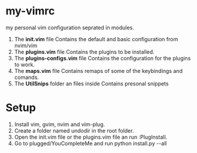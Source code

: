 # my-vimrc
my personal vim configuration seprated in modules.
1. The **init.vim** file
Contains the default and basic configuration from nvim/vim
2. The **plugins.vim** file
Contains the plugins to be installed.
3. The **plugins-configs.vim** file
Contains the configuration for the plugins to work.
4. The **maps.vim** file
Contains remaps of some of the keybindings and comands.
5. The **UtilSnips** folder an files inside
Contains presonal snippets

# Setup
1. Install vim, gvim, nvim and vim-plug.
2. Create a folder named undodir in the root folder.
3. Open the init.vim file or the plugins.vim file an run :PlugInstall.
4. Go to plugged/YouCompleteMe and run python install.py --all
